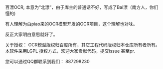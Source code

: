    百漂OCR, 本意为“北漂”，由于库主的普通话不好，写成了Bai漂（南方人，你们懂的)
 
有人理解为白piao来的OCR模型开发的OCR项目，这个理解也对味。
 
反正大家明白意思就好了。



关于授权： OCR模型版权归百度所有，其它工程代码版权归本仓库所有者所有。 本软件采用LGPL 授权方式，欢迎大家贡献代码，提交issue 甚至pr.


您可以通过QQ群联系到我们： 887298230
